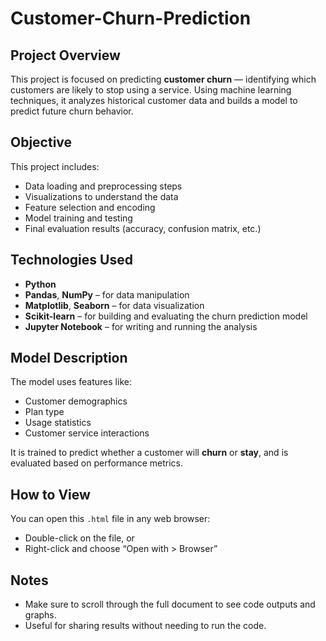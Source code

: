 # Customer-Churn-Prediction
## Project Overview
This project is focused on predicting **customer churn** — identifying which customers are likely to stop using a service. Using machine learning techniques, it analyzes historical customer data and builds a model to predict future churn behavior.

## Objective
This project includes:
- Data loading and preprocessing steps
- Visualizations to understand the data
- Feature selection and encoding
- Model training and testing
- Final evaluation results (accuracy, confusion matrix, etc.)

## Technologies Used
- **Python**
- **Pandas**, **NumPy** – for data manipulation
- **Matplotlib**, **Seaborn** – for data visualization
- **Scikit-learn** – for building and evaluating the churn prediction model
- **Jupyter Notebook** – for writing and running the analysis

## Model Description
The model uses features like:
- Customer demographics
- Plan type
- Usage statistics
- Customer service interactions

It is trained to predict whether a customer will **churn** or **stay**, and is evaluated based on performance metrics.

## How to View
You can open this `.html` file in any web browser:
- Double-click on the file, or
- Right-click and choose “Open with > Browser”

## Notes
- Make sure to scroll through the full document to see code outputs and graphs.
- Useful for sharing results without needing to run the code.


